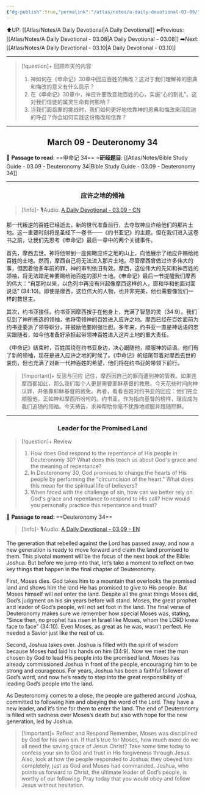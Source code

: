 ```yaml
---
{"dg-publish":true,"permalink":"/atlas/notes/a-daily-devotional-03-09/","noteIcon":""}
---
```


 ⬆️UP: [[Atlas/Notes/A Daily Devotional\|A Daily Devotional]]
⬅️Previous: [[Atlas/Notes/A Daily Devotional - 03.08\|A Daily Devotional - 03.08]]
➡️Next: [[Atlas/Notes/A Daily Devotional - 03.10\|A Daily Devotional - 03.10]]

---

> [!question]+ 回顾昨天的内容
> 1. ⁠神如何在《申命记》30章中回应百姓的悔改？这对于我们理解神的恩典和悔改的意义有什么启示？
> 2. ⁠在《申命记》30章中，神应许要改变祂百姓的心，实施“心的割礼”。这对我们信徒的属灵生命有何影响？
> 3. ⁠当我们面临罪的挑战时，我们如何更好地依靠神的恩典和悔改来回应祂的呼召？你会如何实践这份悔改和信靠？


---
## <center>March 09 - Deuteronomy 34</center>

📖 **Passage to read**: ==申命记 34==
⭐**研经题目**: [[Atlas/Notes/Bible Study Guide - 03.09 - Deuteronomy 34\|Bible Study Guide - 03.09 - Deuteronomy 34]]

---
### <center>应许之地的领袖</center>

> [!info]- 🎙️Audio: [A Daily Devotional - 03.09 - CN]()


那一代叛逆的百姓已经逝去，新的世代准备前行，去夺取神应许给他们的那片土地。这一重要时刻将是圣经下一卷书——《约书亚记》的主题。但在我们进入这卷书之前，让我们先思考《申命记》最后一章中的两个关键事件。

首先，摩西去世。神将他带到一座俯瞰应许之地的山上，向他展示了祂应许赐给祂百姓的土地。然而，摩西自己将无法进入那片土地。尽管摩西曾做过许多伟大的事，但因着他多年前的罪，神的审判依旧有效。摩西，这位伟大的先知和神百姓的领袖，将无法踏足神要赐给祂百姓的那片土地。《申命记》最后一节提醒我们摩西的伟大：“自那时以来，以色列中再没有兴起像摩西这样的人，耶和华和他面对面说话” (34:10)。即使是摩西，这位伟大的人物，也并非完美，他也需要像我们一样的救世主。

其次，约书亚接任。约书亚因摩西按手在他身上，充满了智慧的灵（34:9）。我们见到了神所拣选的领袖，他将带领神的百姓进入应许之地。摩西已经在百姓面前为约书亚委派了领导职分，并鼓励他要刚强壮胆。多年来，约书亚一直是神话语的忠实跟随者，如今他准备好承担起带领神百姓进入这片土地的重大责任。

《申命记》结束时，百姓围绕在约书亚身边，决心跟随他，顺服神的话语。他们有了新的领袖，现在是进入应许之地的时候了。《申命记》的结尾带着对摩西去世的哀伤，但也充满了对新一代神百姓的希望，他们将在约书亚的带领下前行。

> [!important]+ 反思与回应
记住，摩西因自己的罪而遭到神的管教。如果连摩西都如此，那么我们每个人更是需要耶稣基督的救恩。今天花些时间向神认罪，并依靠耶稣基督的赦免。再者，看看百姓对约书亚的回应：他们完全顺服他，正如神和摩西所吩咐的。约书亚，作为指向基督的榜样，理应成为我们追随的领袖。今天祷告，求神帮助你毫不犹豫地顺服并跟随耶稣。


---
### <center>Leader for the Promised Land</center>

> [!question]+ Review
> 1. ⁠How does God respond to the repentance of His people in Deuteronomy 30? What does this teach us about God's grace and the meaning of repentance?
> 2. In Deuteronomy 30, God promises to change the hearts of His people by performing the "circumcision of the heart." What does this mean for the spiritual life of believers?
> 3. When faced with the challenge of sin, how can we better rely on God's grace and repentance to respond to His call? How would you personally practice this repentance and trust?

📖 **Passage to read**: ==Deuteronomy 34==

> [!info]- 🎙️Audio: [A Daily Devotional - 03.09 - EN]()  



The generation that rebelled against the Lord has passed away, and now a new generation is ready to move forward and claim the land promised to them. This pivotal moment will be the focus of the next book of the Bible: Joshua. But before we jump into that, let’s take a moment to reflect on two key things that happen in the final chapter of Deuteronomy.

First, Moses dies. God takes him to a mountain that overlooks the promised land and shows him the land He has promised to give to His people. But Moses himself will not enter the land. Despite all the great things Moses did, God’s judgment on his sin years before will stand. Moses, the great prophet and leader of God’s people, will not set foot in the land. The final verse of Deuteronomy makes sure we remember how special Moses was, stating, “Since then, no prophet has risen in Israel like Moses, whom the LORD knew face to face” (34:10). Even Moses, as great as he was, wasn’t perfect. He needed a Savior just like the rest of us. 

Second, Joshua takes over. Joshua is filled with the spirit of wisdom because Moses had laid his hands on him (34:9). Now we meet the man chosen by God to lead His people into the promised land. Moses has already commissioned Joshua in front of the people, encouraging him to be strong and courageous. For years, Joshua has been a faithful follower of God’s word, and now he’s ready to step into the great responsibility of leading God’s people into the land.

As Deuteronomy comes to a close, the people are gathered around Joshua, committed to following him and obeying the word of the Lord. They have a new leader, and it’s time for them to enter the land. The end of Deuteronomy is filled with sadness over Moses’s death but also with hope for the new generation, led by Joshua.

> [!important]+ Reflect and Respond
 Remember, Moses was disciplined by God for his own sin. If that’s true for Moses, how much more do we all need the saving grace of Jesus Christ? Take some time today to confess your sin to God and trust in His forgiveness through Jesus. Also, look at how the people responded to Joshua: they obeyed him completely, just as God and Moses had commanded. Joshua, who points us forward to Christ, the ultimate leader of God’s people, is worthy of our following. Pray today that you would obey and follow Jesus without hesitation.


























